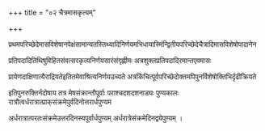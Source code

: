 +++
title = "०२ चैत्रमासकृत्यम्"

+++

प्रथमपरिच्छेदेमासविशेषानपेक्षंसामान्यतस्तिथ्यादिनिर्णयमभिधायास्मिंन्द्वितीयपरिच्छेदेचैत्रादिमासविशेषोपादानेन

प्रतिपदादितिथिषुविहितसंवत्सरकृत्यनिर्णयसारंसंगृह्णीमः अत्रशुक्लप्रतिपदादिरमान्तएवमासः

प्रायेणदाक्षिणात्यैराद्रियतेइतितमेवाश्रित्यनिर्णयउच्यते अत्रकिंचित्पूर्वपरिच्छेदोक्तमपिपुनर्विशेषोक्तिभिर्दृढीक्रियते

इतिपुनरुक्तिर्नदोषाय तत्र मेषसंक्रान्तौपूर्वाः पराश्चदशदशनाड्यः पुण्यकालः रात्रौत्वर्धरात्रात्प्राक्‌संक्रमेपुर्वदिनोत्तरार्धपुण्यम

अर्धरात्रात्परतःसंक्रमेउत्तरदिनस्यपूर्वार्धपुण्यम् अर्धरात्रेसंक्रमेदिनद्वयेपुण्यम् ।
